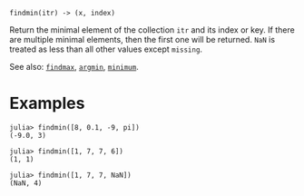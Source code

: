 ```
findmin(itr) -> (x, index)
```

Return the minimal element of the collection `itr` and its index or key. If there are multiple minimal elements, then the first one will be returned. `NaN` is treated as less than all other values except `missing`.

See also: [`findmax`](@ref), [`argmin`](@ref), [`minimum`](@ref).

# Examples

```jldoctest
julia> findmin([8, 0.1, -9, pi])
(-9.0, 3)

julia> findmin([1, 7, 7, 6])
(1, 1)

julia> findmin([1, 7, 7, NaN])
(NaN, 4)
```
